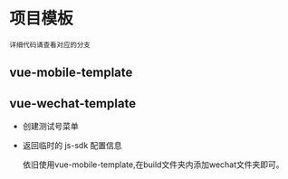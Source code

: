 # 项目模板
    详细代码请查看对应的分支
    
## vue-mobile-template
    
## vue-wechat-template
- 创建测试号菜单
- 返回临时的 js-sdk 配置信息

    
    依旧使用vue-mobile-template,在build文件夹内添加wechat文件夹即可。
